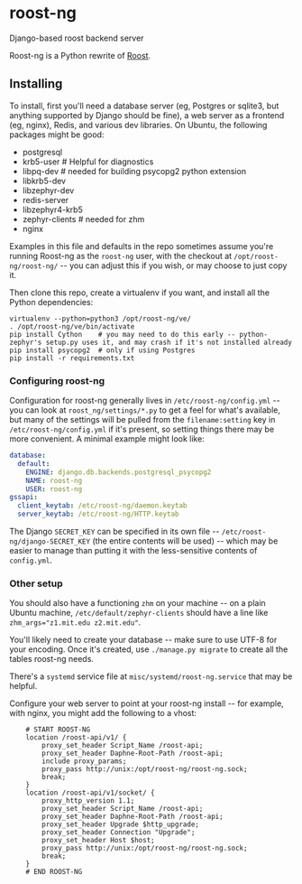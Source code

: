 # roost-ng
Django-based roost backend server

Roost-ng is a Python rewrite of [Roost](https://github.com/roost-im/roost).

## Installing

To install, first you'll need a database server (eg, Postgres or sqlite3, but anything supported by Django should be fine), a web server as a frontend (eg, nginx), Redis, and various dev libraries. On Ubuntu, the following packages might be good:
* postgresql
* krb5-user     # Helpful for diagnostics
* libpq-dev     # needed for building psycopg2 python extension
* libkrb5-dev
* libzephyr-dev
* redis-server
* libzephyr4-krb5
* zephyr-clients # needed for zhm
* nginx

Examples in this file and defaults in the repo sometimes assume you're running Roost-ng as the `roost-ng` user, with the checkout at `/opt/roost-ng/roost-ng/` -- you can adjust this if you wish, or may choose to just copy it.

Then clone this repo, create a virtualenv if you want, and install all the Python dependencies:
```shell
virtualenv --python=python3 /opt/roost-ng/ve/
. /opt/roost-ng/ve/bin/activate
pip install Cython    # you may need to do this early -- python-zephyr's setup.py uses it, and may crash if it's not installed already
pip install psycopg2  # only if using Postgres
pip install -r requirements.txt
```

### Configuring roost-ng

Configuration for roost-ng generally lives in `/etc/roost-ng/config.yml` -- you can look at `roost_ng/settings/*.py` to get a feel for what's available, but many of the settings will be pulled from the `filename:setting` key in `/etc/roost-ng/config.yml` if it's present, so setting things there may be more convenient. A minimal example might look like:

```yaml
database:
  default:
    ENGINE: django.db.backends.postgresql_psycopg2
    NAME: roost-ng
    USER: roost-ng
gssapi:
  client_keytab: /etc/roost-ng/daemon.keytab
  server_keytab: /etc/roost-ng/HTTP.keytab
```

The Django `SECRET_KEY` can be specified in its own file -- `/etc/roost-ng/django-SECRET_KEY` (the entire contents will be used) -- which may be easier to manage than putting it with the less-sensitive contents of `config.yml`.

### Other setup

You should also have a functioning `zhm` on your machine -- on a plain Ubuntu machine, `/etc/default/zephyr-clients` should have a line like `zhm_args="z1.mit.edu z2.mit.edu"`.

You'll likely need to create your database -- make sure to use UTF-8 for your encoding. Once it's created, use `./manage.py migrate` to create all the tables roost-ng needs.

There's a `systemd` service file at `misc/systemd/roost-ng.service` that may be helpful.

Configure your web server to point at your roost-ng install -- for example, with nginx, you might add the following to a vhost:
```nginx
    # START ROOST-NG
    location /roost-api/v1/ {
        proxy_set_header Script_Name /roost-api;
        proxy_set_header Daphne-Root-Path /roost-api;
        include proxy_params;
        proxy_pass http://unix:/opt/roost-ng/roost-ng.sock;
        break;
    }
    location /roost-api/v1/socket/ {
        proxy_http_version 1.1;
        proxy_set_header Script_Name /roost-api;
        proxy_set_header Daphne-Root-Path /roost-api;
        proxy_set_header Upgrade $http_upgrade;
        proxy_set_header Connection "Upgrade";
        proxy_set_header Host $host;
        proxy_pass http://unix:/opt/roost-ng/roost-ng.sock;
        break;
    }
    # END ROOST-NG
```
